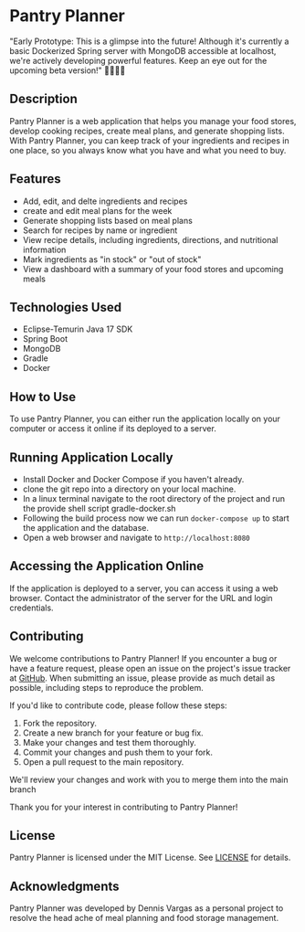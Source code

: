 # Pantry Planner
"Early Prototype: This is a glimpse into the future! Although it's currently a basic Dockerized Spring server with MongoDB accessible at localhost, we're actively developing powerful features. Keep an eye out for the upcoming beta version!" 👨🏽‍💻🌱

## Description

Pantry Planner is a web application that helps you manage your food stores, develop cooking recipes, create meal plans, and generate shopping lists. With Pantry Planner, you can keep track of your ingredients and recipes in one place, so you always know what you have and what you need to buy.

## Features

- Add, edit, and delte ingredients and recipes
- create and edit meal plans for the week
- Generate shopping lists based on meal plans
- Search for recipes by name or ingredient
- View recipe details, including ingredients, directions, and nutritional information
- Mark ingredients as "in stock" or "out of stock"
- View a dashboard with a summary of your food stores and upcoming meals

## Technologies Used

- Eclipse-Temurin Java 17 SDK
- Spring Boot
- MongoDB
- Gradle
- Docker

## How to Use

To use Pantry Planner, you can either run the application locally on your computer or access it online if its deployed to a server.

## Running Application Locally

- Install Docker and Docker Compose if you haven't already.
- clone the git repo into a directory on your local machine.
- In a linux terminal navigate to the root directory of the project and run the provide shell script gradle-docker.sh
- Following the build process now we can run `docker-compose up` to start the application and the database.
- Open a web browser and navigate to `http://localhost:8080 `

## Accessing the Application Online

If the application is deployed to a server, you can access it using a web browser. Contact the administrator of the server for the URL and login credentials.

## Contributing

We welcome contributions to Pantry Planner! If you encounter a bug or have a feature request, please open an issue on the project's issue tracker at [GitHub](https://github.com/DennisVargas/PantryPlanner/issues). When submitting an issue, please provide as much detail as possible, including steps to reproduce the problem.

If you'd like to contribute code, please follow these steps:

1. Fork the repository.
2. Create a new branch for your feature or bug fix.
3. Make your changes and test them thoroughly.
4. Commit your changes and push them to your fork.
5. Open a pull request to the main repository.

We'll review your changes and work with you to merge them into the main branch

Thank you for your interest in contributing to Pantry Planner!

## License

Pantry Planner is licensed under the MIT License. See [LICENSE](LICENSE) for details.

## Acknowledgments

Pantry Planner was developed by Dennis Vargas as a personal project to resolve the head ache of meal planning and food storage management.
  
